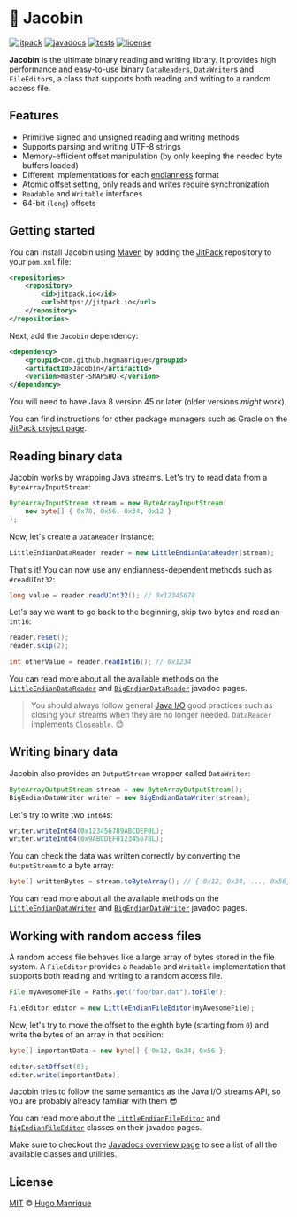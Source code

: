 # :electric_plug: Jacobin

[![jitpack][jitpack]][jitpack-url]
[![javadocs][javadocs]][javadocs-url]
[![tests][tests]][tests-url]
[![license][license]][license-url]

**Jacobin** is the ultimate binary reading and writing library. It provides high performance and easy-to-use 
binary `DataReader`s, `DataWriter`s and `FileEditor`s, a class that supports both reading and writing to a 
random access file.

## Features

- Primitive signed and unsigned reading and writing methods
- Supports parsing and writing UTF-8 strings
- Memory-efficient offset manipulation (by only keeping the needed byte buffers loaded) 
- Different implementations for each [endianness](https://en.wikipedia.org/wiki/Endianness) format
- Atomic offset setting, only reads and writes require synchronization
- `Readable` and `Writable` interfaces
- 64-bit (`long`) offsets

## Getting started

You can install Jacobin using [Maven](https://maven.apache.org/) by adding the [JitPack](https://jitpack.io/) repository to your `pom.xml` file:

```xml
<repositories>
    <repository>
        <id>jitpack.io</id>
        <url>https://jitpack.io</url>
    </repository>
</repositories>
```

Next, add the `Jacobin` dependency:

```xml
<dependency>
    <groupId>com.github.hugmanrique</groupId>
    <artifactId>Jacobin</artifactId>
    <version>master-SNAPSHOT</version>
</dependency>
```

You will need to have Java 8 version 45 or later (older versions _might_ work).

You can find instructions for other package managers such as Gradle on the [JitPack project page](https://jitpack.io/#hugmanrique/Jacobin).

## Reading binary data

Jacobin works by wrapping Java streams. Let's try to read data from a `ByteArrayInputStream`:

```java
ByteArrayInputStream stream = new ByteArrayInputStream(
    new byte[] { 0x78, 0x56, 0x34, 0x12 }
);
```

Now, let's create a `DataReader` instance:

```java
LittleEndianDataReader reader = new LittleEndianDataReader(stream);
```

That's it! You can now use any endianness-dependent methods such as `#readUInt32`:

```java
long value = reader.readUInt32(); // 0x12345678
```

Let's say we want to go back to the beginning, skip two bytes and read an `int16`:

```java
reader.reset();
reader.skip(2);

int otherValue = reader.readInt16(); // 0x1234
```

You can read more about all the available methods on the [`LittleEndianDataReader`](https://jitpack.io/com/github/hugmanrique/Jacobin/master-SNAPSHOT/javadoc/me/hugmanrique/jacobin/reader/LittleEndianDataReader.html) 
and [`BigEndianDataReader`](https://jitpack.io/com/github/hugmanrique/Jacobin/master-SNAPSHOT/javadoc/me/hugmanrique/jacobin/reader/BigEndianDataReader.html) javadoc pages.

> You should always follow general [Java I/O](https://docs.oracle.com/javase/tutorial/essential/io/) good practices such as closing your streams when they are no longer needed. `DataReader` implements `Closeable`. 😊

## Writing binary data

Jacobin also provides an `OutputStream` wrapper called `DataWriter`:

```java
ByteArrayOutputStream stream = new ByteArrayOutputStream();
BigEndianDataWriter writer = new BigEndianDataWriter(stream);
```

Let's try to write two `int64`s:

```java
writer.writeInt64(0x123456789ABCDEF0L);
writer.writeInt64(0x9ABCDEF012345678L);
```

You can check the data was written correctly by converting the `OutputStream` to a byte array:

```java
byte[] writtenBytes = stream.toByteArray(); // { 0x12, 0x34, ..., 0x56, 0x78 }
```

You can read more about all the available methods on the [`LittleEndianDataWriter`](https://jitpack.io/com/github/hugmanrique/Jacobin/master-SNAPSHOT/javadoc/me/hugmanrique/jacobin/writer/LittleEndianDataWriter.html) 
and [`BigEndianDataWriter`](https://jitpack.io/com/github/hugmanrique/Jacobin/master-SNAPSHOT/javadoc/me/hugmanrique/jacobin/writer/BigEndianDataWriter.html) javadoc pages.


## Working with random access files

A random access file behaves like a large array of bytes stored in the file system. 
A `FileEditor` provides a `Readable` and `Writable` implementation that supports both
reading and writing to a random access file.

```java
File myAwesomeFile = Paths.get("foo/bar.dat").toFile();

FileEditor editor = new LittleEndianFileEditor(myAwesomeFile);
```

Now, let's try to move the offset to the eighth byte (starting from `0`) and write the bytes of an array in that position:

```java
byte[] importantData = new byte[] { 0x12, 0x34, 0x56 };

editor.setOffset(8);
editor.write(importantData);
```

Jacobin tries to follow the same semantics as the Java I/O streams API, so you are probably already familiar with them 😎

You can read more about the [`LittleEndianFileEditor`](https://jitpack.io/com/github/hugmanrique/Jacobin/master-SNAPSHOT/javadoc/me/hugmanrique/jacobin/editor/LittleEndianFileEditor.html) 
and [`BigEndianFileEditor`](https://jitpack.io/com/github/hugmanrique/Jacobin/master-SNAPSHOT/javadoc/me/hugmanrique/jacobin/editor/BigEndianFileEditor.html) classes on their javadoc pages.

Make sure to checkout the [Javadocs overview page][javadocs-url] to see a list of all the available classes and utilities.

## License

[MIT](LICENSE) &copy; [Hugo Manrique](https://hugmanrique.me)

[jitpack]: https://jitpack.io/v/hugmanrique/Jacobin.svg
[jitpack-url]: https://jitpack.io/#hugmanrique/Jacobin
[javadocs]: https://img.shields.io/badge/javadocs-master--SNAPSHOT-green.svg
[javadocs-url]: https://jitpack.io/com/github/hugmanrique/Jacobin/master-SNAPSHOT/javadoc/
[tests]: https://img.shields.io/travis/hugmanrique/Jacobin/master.svg
[tests-url]: https://travis-ci.org/hugmanrique/Jacobin
[license]: https://img.shields.io/github/license/hugmanrique/Jacobin.svg
[license-url]: LICENSE